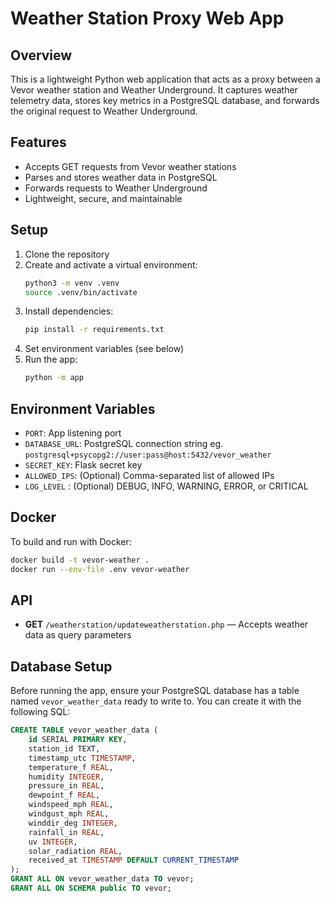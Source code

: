 # Weather Station Proxy Web App

## Overview
This is a lightweight Python web application that acts as a proxy between a Vevor weather station and Weather Underground. It captures weather telemetry data, stores key metrics in a PostgreSQL database, and forwards the original request to Weather Underground.

## Features
- Accepts GET requests from Vevor weather stations
- Parses and stores weather data in PostgreSQL
- Forwards requests to Weather Underground
- Lightweight, secure, and maintainable

## Setup
1. Clone the repository
2. Create and activate a virtual environment:
   ```bash
   python3 -m venv .venv
   source .venv/bin/activate
   ```
3. Install dependencies:
   ```bash
   pip install -r requirements.txt
   ```
4. Set environment variables (see below)
5. Run the app:
   ```bash
   python -m app
   ```

## Environment Variables
- `PORT`: App listening port 
- `DATABASE_URL`: PostgreSQL connection string eg. `postgresql+psycopg2://user:pass@host:5432/vevor_weather`
- `SECRET_KEY`: Flask secret key
- `ALLOWED_IPS`: (Optional) Comma-separated list of allowed IPs
- `LOG_LEVEL` : (Optional) DEBUG, INFO, WARNING, ERROR, or CRITICAL

## Docker
To build and run with Docker:
```bash
docker build -t vevor-weather .
docker run --env-file .env vevor-weather
```

## API
- **GET** `/weatherstation/updateweatherstation.php` — Accepts weather data as query parameters

## Database Setup

Before running the app, ensure your PostgreSQL database has a table named `vevor_weather_data` ready to write to. You can create it with the following SQL:

```sql
CREATE TABLE vevor_weather_data (
    id SERIAL PRIMARY KEY,
    station_id TEXT,
    timestamp_utc TIMESTAMP,
    temperature_f REAL,
    humidity INTEGER,
    pressure_in REAL,
    dewpoint_f REAL,
    windspeed_mph REAL,
    windgust_mph REAL,
    winddir_deg INTEGER,
    rainfall_in REAL,
    uv INTEGER,
    solar_radiation REAL,
    received_at TIMESTAMP DEFAULT CURRENT_TIMESTAMP
);
GRANT ALL ON vevor_weather_data TO vevor;
GRANT ALL ON SCHEMA public TO vevor;
```
